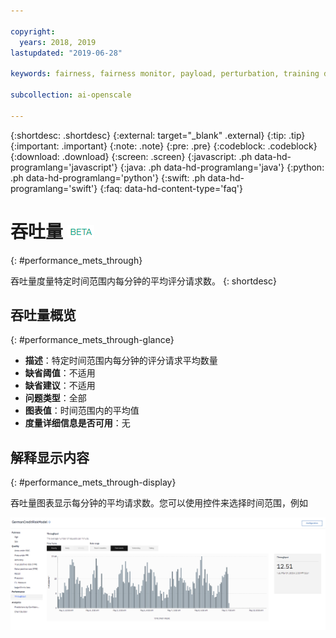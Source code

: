 ```yaml
---

copyright:
  years: 2018, 2019
lastupdated: "2019-06-28"

keywords: fairness, fairness monitor, payload, perturbation, training data, performance, throughput

subcollection: ai-openscale

---
```


{:shortdesc: .shortdesc}
{:external: target="_blank" .external}
{:tip: .tip}
{:important: .important}
{:note: .note}
{:pre: .pre}
{:codeblock: .codeblock}
{:download: .download}
{:screen: .screen}
{:javascript: .ph data-hd-programlang='javascript'}
{:java: .ph data-hd-programlang='java'}
{:python: .ph data-hd-programlang='python'}
{:swift: .ph data-hd-programlang='swift'}
{:faq: data-hd-content-type='faq'}

# 吞吐量 ![beta 标记](images/beta.png)
{: #performance_mets_through}

吞吐量度量特定时间范围内每分钟的平均评分请求数。
{: shortdesc}

## 吞吐量概览
{: #performance_mets_through-glance}

- **描述**：特定时间范围内每分钟的评分请求平均数量
- **缺省阈值**：不适用
- **缺省建议**：不适用
- **问题类型**：全部
- **图表值**：时间范围内的平均值
- **度量详细信息是否可用**：无

## 解释显示内容
{: #performance_mets_through-display}

吞吐量图表显示每分钟的平均请求数。您可以使用控件来选择时间范围，例如 

![性能图表](images/performance_metrics_001.png)
